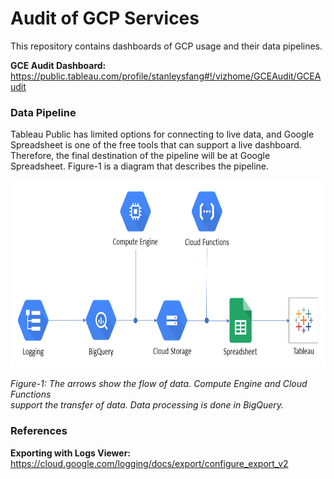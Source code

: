# Audit of GCP Services
This repository contains dashboards of GCP usage and their data pipelines.

**GCE Audit Dashboard:** https://public.tableau.com/profile/stanleysfang#!/vizhome/GCEAudit/GCEAudit

### Data Pipeline
Tableau Public has limited options for connecting to live data, and Google Spreadsheet is one of the free tools that can support a live dashboard. Therefore, the final destination of the pipeline will be at Google Spreadsheet. Figure-1 is a diagram that describes the pipeline.

<img src="https://github.com/stanleysfang/gcp_audit/raw/master/gce/image/pipeline_diagram.png" alt="pipeline_diagram" width="730" height="300">

*Figure-1: The arrows show the flow of data. Compute Engine and Cloud Functions*  
*support the transfer of data. Data processing is done in BigQuery.*

### References
**Exporting with Logs Viewer:** https://cloud.google.com/logging/docs/export/configure_export_v2
